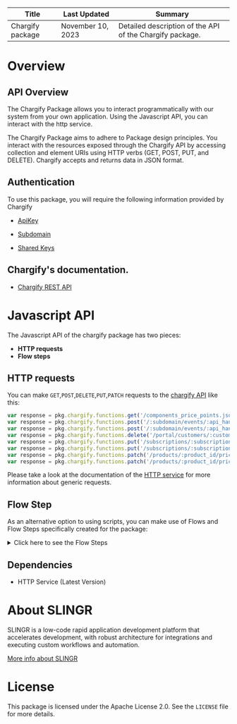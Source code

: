 <table class="table" style="margin-top: 10px">
    <thead>
    <tr>
        <th>Title</th>
        <th>Last Updated</th>
        <th>Summary</th>
    </tr>
    </thead>
    <tbody>
    <tr>
        <td>Chargify package</td>
        <td>November 10, 2023</td>
        <td>Detailed description of the API of the Chargify package.</td>
    </tr>
    </tbody>
</table>

# Overview

## API Overview
The Chargify Package allows you to interact programmatically with our system from your own application.
Using the Javascript API, you can interact with the http service.

The Chargify Package aims to adhere to Package design principles. 
You interact with the resources exposed through the Chargify API by accessing collection and element URIs using HTTP verbs 
(GET, POST, PUT, and DELETE). Chargify accepts and returns data in JSON format.

## Authentication

To use this package, you will require the following information provided by Chargify

- [ApiKey](https://maxio-chargify.zendesk.com/hc/en-us/articles/5405281550477#api-keys-0-0)

- [Subdomain](https://developers.chargify.com/docs/developer-docs/158e3be5cbdc8-sites-subdomains)

- [Shared Keys](https://maxio-chargify.zendesk.com/hc/en-us/articles/5405030922765#passwords-shared-keys-0-0)

## Chargify's documentation.

- [Chargify REST API](https://developers.chargify.com/docs/api-docs)

# Javascript API

The Javascript API of the chargify package has two pieces:

- **HTTP requests**
- **Flow steps**

## HTTP requests
You can make `GET`,`POST`,`DELETE`,`PUT`,`PATCH` requests to the [chargify API](https://developers.chargify.com/docs/api-docs/7b6ea12f39549-maxio-advanced-billing-formerly-chargify-api) like this:
```javascript
var response = pkg.chargify.functions.get('/components_price_points.json')
var response = pkg.chargify.functions.post('/:subdomain/events/:api_handle/bulk.json', body)
var response = pkg.chargify.functions.post('/:subdomain/events/:api_handle/bulk.json')
var response = pkg.chargify.functions.delete('/portal/customers/:customer_id/invitations/revoke.json')
var response = pkg.chargify.functions.put('/subscriptions/:subscription_id/reset_balance.json', body)
var response = pkg.chargify.functions.put('/subscriptions/:subscription_id/reset_balance.json')
var response = pkg.chargify.functions.patch('/products/:product_id/price_points/:price_point_id/unarchive.json', body)
var response = pkg.chargify.functions.patch('/products/:product_id/price_points/:price_point_id/unarchive.json')
```

Please take a look at the documentation of the [HTTP service](https://github.com/slingr-stack/http-service)
for more information about generic requests.

## Flow Step

As an alternative option to using scripts, you can make use of Flows and Flow Steps specifically created for the package:
<details>
    <summary>Click here to see the Flow Steps</summary>

<br>

### Generic Flow Step

Generic flow step for full use of the entire package and its services.

<h3>Inputs</h3>

<table>
    <thead>
    <tr>
        <th>Label</th>
        <th>Type</th>
        <th>Required</th>
        <th>Default</th>
        <th>Visibility</th>
        <th>Description</th>
    </tr>
    </thead>
    <tbody>
    <tr>
        <td>URL (Method)</td>
        <td>choice</td>
        <td>yes</td>
        <td> - </td>
        <td>Always</td>
        <td>
            This is the http method to be used against the endpoint. <br>
            Possible values are: <br>
            <i><strong>GET,POST,DELETE,PUT,PATCH</strong></i>
        </td>
    </tr>
    <tr>
        <td>URL (Path)</td>
        <td>choice</td>
        <td>yes</td>
        <td> - </td>
        <td>Always</td>
        <td>
            The url to which this endpoint will send the request. This is the exact service to which the http request will be made. <br>
            Possible values are: <br>
            <i><strong>/api_exports/proforma_invoices/{batch_id}/rows.json<br>/api_exports/invoices/{batch_id}/rows.json<br>/api_exports/subscriptions/{batch_id}/rows.json<br>/api_exports/proforma_invoices/{batch_id.json}<br>/api_exports/invoices/{batch_id.json}<br>/api_exports/subscriptions/{batch_id.json}<br>/subscriptions/{subscription_id}/advance_invoice.json<br>/portal/customers/{customer_id}/management_link.json<br>/product_families/{product_family_id}/coupons.json<br>/coupons/find.json<br>/product_families/{product_family_id}/coupons/{coupon_id.json}<br>/coupons.json<br>/product_families/{product_family_id}/coupons/{coupon_id}/usage.json<br>/coupons/validate.json<br>/coupons/{coupon_id}/codes.json<br>/components/lookup.json<br>/product_families/{product_family_id}/components/{component_id.json}<br>/components.json<br>/product_families/{product_family_id}/components.json<br>/components/{component_id}/price_points.json<br>/components_price_points.json<br>/customers.json<br>/customers/{id.json}<br>/customers/lookup.json<br>/customers/{customer_id}/subscriptions.json<br>/{resource_type}/metafields.json<br>/{resource_type}/{resource_id}/metadata.json<br>/{resource_type}/metadata.json<br>/events.json<br>/subscriptions/{subscription_id}/events.json<br>/events/count.json<br>/components/{component_id}/price_points/{price_point_id}/segments.json<br>/stats.json<br>/mrr.json<br>/mrr_movements.json<br>/subscriptions_mrr.json<br>/invoices.json<br>/invoices.json<br>/invoices/{uid.json}<br>/invoices/{invoice_id.json}<br>/invoices/events.json<br>/credit_notes.json<br>/credit_notes/{uid.json}<br>/invoices/{invoice_uid}/segments.json<br>/offers.json<br>/offers/{offer_id.json}<br>/payment_profiles.json<br>/payment_profiles/{payment_profile_id.json}<br>/one_time_tokens/{chargify_token.json}<br>/product_families/{product_family_id}/products.json<br>/product_families.json<br>/product_families/{id.json}<br>/products/{product_id.json}<br>/products/handle/{api_handle.json}<br>/products.json<br>/products/{product_id}/price_points.json<br>/products/{product_id}/price_points/{price_point_id.json}<br>/products_price_points.json<br>/subscription_groups/{subscription_group_uid}/proforma_invoices.json<br>/proforma_invoices/{proforma_invoice_uid.json}<br>/subscriptions/{subscription_id}/proforma_invoices.json<br>/reason_codes.json<br>/reason_codes/{reason_code_id.json}<br>/referral_codes/validate.json<br>/sellers/{seller_id}/sales_commission_settings.json<br>/sellers/{seller_id}/sales_reps.json<br>/sellers/{seller_id}/sales_reps/{sales_rep_id.json}<br>/site.json<br>/chargify_js_keys.json<br>/subscriptions.json<br>/subscriptions/{subscription_id.json}<br>/subscriptions/lookup.json<br>/subscriptions/{subscription_id}/components/{component_id.json}<br>/subscriptions/{subscription_id}/components.json<br>/subscriptions/{subscription_id}/components/{component_id}/allocations.json<br>/subscriptions/{subscription_id}/components/{component_id}/usages.json<br>/subscriptions_components.json<br>/subscription_groups.json<br>/subscription_groups/{uid.json}<br>/subscription_groups/lookup.json<br>/subscriptions/{subscription_id}/account_balances.json<br>/subscriptions/{subscription_id}/prepayments.json<br>/subscriptions/{subscription_id}/notes.json<br>/subscriptions/{subscription_id}/notes/{note_id.json}<br>/webhooks.json<br>/endpoints.json<br>/statements/{statement_id.json}<br>/statements.json<br>/subscriptions/{subscription_id}/statements.json<br>/statements/ids.json<br>/subscriptions/{subscription_id}/statements/ids.json<br>/statements/count.json<br>/transactions/{transaction_id.json}<br>/transactions.json<br>/subscriptions/{subscription_id}/transactions.json<br>/transactions/count.json<br>/api_exports/proforma_invoices.json<br>/api_exports/invoices.json<br>/api_exports/subscriptions.json<br>/subscriptions/{subscription_id}/advance_invoice/issue.json<br>/subscriptions/{subscription_id}/advance_invoice/void.json<br>/portal/customers/{customer_id}/enable.json<br>/portal/customers/{customer_id}/invitations/invite.json<br>/product_families/{product_family_id}/coupons.json<br>/coupons/{coupon_id}/codes.json<br>/product_families/{product_family_id}/{plural_kind.json}<br>/components/{component_id}/price_points.json<br>/components/{component_id}/price_points/bulk.json<br>/price_points/{price_point_id}/currency_prices.json<br>/customers.json<br>/{resource_type}/metafields.json<br>/{resource_type}/{resource_id}/metadata.json<br>/components/{component_id}/price_points/{price_point_id}/segments.json<br>/components/{component_id}/price_points/{price_point_id}/segments/bulk.json<br>/invoices/{uid}/refunds.json<br>/invoices/{uid}/payments.json<br>/invoices/payments.json<br>/invoices/{invoice_id}/payments.json<br>/subscriptions/{subscription_id}/payments.json<br>/subscriptions/{subscription_id}/payments.json<br>/invoices/{uid}/reopen.json<br>/invoices/{uid}/void.json<br>/subscriptions/{subscription_id}/invoices.json<br>/invoices/{uid}/deliveries.json<br>/invoices/{uid}/customer_information/preview.json<br>/invoices/{uid}/issue.json<br>/offers.json<br>/payment_profiles.json<br>/subscriptions/{id}/payment_profiles/{payment_profile_id}/change_payment_profile.json<br>/subscription_groups/{uid}/payment_profiles/{payment_profile_id}/change_payment_profile.json<br>/subscriptions/{subscription_id}/request_payment_profiles_update.json<br>/product_families.json<br>/product_families/{product_family_id}/products.json<br>/products/{product_id}/price_points.json<br>/products/{product_id}/price_points/bulk.json<br>/product_price_points/{product_price_point_id}/currency_prices.json<br>/subscription_groups/{subscription_group_uid}/proforma_invoices.json<br>/subscriptions/{subscription_id}/proforma_invoices.json<br>/subscriptions/proforma_invoices.json<br>/proforma_invoices/{proforma_invoice_uid}/void.json<br>/subscriptions/{subscription_id}/proforma_invoices/preview.json<br>/subscriptions/proforma_invoices/preview.json<br>/reason_codes.json<br>/sites/clear_data.json<br>/subscriptions.json<br>/subscriptions/{subscription_id}/purge.json<br>/subscriptions/{subscription_id}/prepaid_configurations.json<br>/subscriptions/preview.json<br>/subscriptions/{subscription_id}/add_coupon.json<br>/subscriptions/{subscription_id}/price_points.json<br>/subscriptions/{subscription_id}/price_points/reset.json<br>/subscriptions/{subscription_id}/components/{component_id}/allocations.json<br>/subscriptions/{subscription_id}/allocations.json<br>/subscriptions/{subscription_id}/allocations/preview.json<br>/subscriptions/{subscription_id}/components/{component_id}/usages.json<br>/event_based_billing/subscriptions/{subscription_id}/components/{component_id}/activate.json<br>/event_based_billing/subscriptions/{subscription_id}/components/{component_id}/deactivate.json<br>/{subdomain}/events/{api_handle.json}<br>/{subdomain}/events/{api_handle}/bulk.json<br>/subscription_groups/signup.json<br>/subscription_groups.json<br>/subscriptions/{subscription_id}/group.json<br>/subscription_groups/{uid}/prepayments.json<br>/subscription_groups/{uid}/service_credits.json<br>/subscription_groups/{uid}/service_credit_deductions.json<br>/subscription_groups/{uid}/cancel.json<br>/subscription_groups/{uid}/delayed_cancel.json<br>/subscription_groups/{subscription_group_uid}/reactivate.json<br>/subscriptions/{subscription_id}/prepayments.json<br>/subscriptions/{subscription_id}/service_credits.json<br>/subscriptions/{subscription_id}/service_credit_deductions.json<br>/subscriptions/{subscription_id}/prepayments/{prepayment_id}/refunds.json<br>/subscriptions/{subscription_id}/notes.json<br>/subscriptions/{subscription_id}/migrations.json<br>/subscriptions/{subscription_id}/migrations/preview.json<br>/subscriptions/{subscription_id}/resume.json<br>/subscriptions/{subscription_id}/hold.json<br>/subscriptions/{subscription_id}/delayed_cancel.json<br>/subscriptions/{subscription_id}/cancel_dunning.json<br>/subscriptions/{subscription_id}/renewals/preview.json<br>/webhooks/replay.json<br>/endpoints.json<br>/invoices/{invoice_id}/charges.json<br>/invoices/{invoice_id}/adjustments.json<br>/subscriptions/{subscription_id}/adjustments.json<br>/subscriptions/{subscription_id}/charges.json<br>/subscriptions/{subscription_id}/refunds.json<br>/portal/customers/{customer_id}/invitations/revoke.json<br>/product_families/{product_family_id}/coupons/{coupon_id.json}<br>/coupons/{coupon_id}/codes/{subcode.json}<br>/product_families/{product_family_id}/components/{component_id.json}<br>/components/{component_id}/price_points/{price_point_id.json}<br>/customers/{id.json}<br>/{resource_type}/metafields.json<br>/{resource_type}/{resource_id}/metadata.json<br>/components/{component_id}/price_points/{price_point_id}/segments/{id.json}<br>/payment_profiles/{payment_profile_id.json}<br>/subscriptions/{subscription_id}/payment_profiles/{payment_profile_id.json}<br>/subscription_groups/{subscription_group_uid}/payment_profiles/{payment_profile_id.json}<br>/products/{product_id.json}<br>/products/{product_id}/price_points/{price_point_id.json}<br>/reason_codes/{reason_code_id.json}<br>/subscriptions/{subscription_id}/remove_coupon.json<br>/subscriptions/{subscription_id}/components/{component_id}/allocations/{allocation_id.json}<br>/subscription_groups/{uid.json}<br>/subscriptions/{subscription_id}/group.json<br>/subscription_groups/{uid}/delayed_cancel.json<br>/subscriptions/{subscription_id}/notes.json<br>/subscriptions/{subscription_id.json}<br>/subscriptions/{subscription_id}/delayed_cancel.json<br>/product_families/{product_family_id}/coupons/{coupon_id.json}<br>/coupon/{coupon_id}/currency_prices.json<br>/coupons/{coupon_id}/codes.json<br>/components/{component_id}/price_points/{price_point_id}/default.json<br>/components/{component_id}/price_points/{price_point_id.json}<br>/components/{component_id}/price_points/{price_point_id}/unarchive.json<br>/price_points/{price_point_id}/currency_prices.json<br>/customers/{id.json}<br>/{resource_type}/metafields.json<br>/{resource_type}/{resource_id}/metadata.json<br>/components/{component_id}/price_points/{price_point_id}/segments/{id.json}<br>/components/{component_id}/price_points/{price_point_id}/segments/bulk.json<br>/invoices/{uid}/customer_information.json<br>/offers/{offer_id}/archive.json<br>/offers/{offer_id}/unarchive.json<br>/payment_profiles/{payment_profile_id.json}<br>/bank_accounts/{bank_account_id}/verification.json<br>/products/{product_id.json}<br>/products/{product_id}/price_points/{price_point_id.json}<br>/product_price_points/{product_price_point_id}/currency_prices.json<br>/reason_codes/{reason_code_id.json}<br>/subscriptions/{subscription_id.json}<br>/subscriptions/{subscription_id}/override.json<br>/subscriptions/{subscription_id}/activate.json<br>/subscriptions/{subscription_id}/components/{component_id}/allocations/{allocation_id.json}<br>/subscription_groups/{uid.json}<br>/subscriptions/{subscription_id}/notes/{note_id.json}<br>/subscriptions/{subscription_id}/retry.json<br>/subscriptions/{subscription_id}/hold.json<br>/subscriptions/{subscription_id}/reactivate.json<br>/webhooks/settings.json<br>/endpoints/{endpoint_id.json}<br>/subscriptions/{subscription_id}/reset_balance.json<br>/products/{product_id}/price_points/{price_point_id}/unarchive.json<br>/products/{product_id}/price_points/{price_point_id}/default.json<br></strong></i>
        </td>
    </tr>
    <tr>
        <td>Headers</td>
        <td>keyValue</td>
        <td>no</td>
        <td> - </td>
        <td>Always</td>
        <td>
            Used when you want to have a custom http header for the request.
        </td>
    </tr>
    <tr>
        <td>Query Params</td>
        <td>keyValue</td>
        <td>no</td>
        <td> - </td>
        <td>Always</td>
        <td>
            Used when you want to have a custom query params for the http call.
        </td>
    </tr>
    <tr>
        <td>Body</td>
        <td>json</td>
        <td>no</td>
        <td> - </td>
        <td>Always</td>
        <td>
            A payload of data can be sent to the server in the body of the request.
        </td>
    </tr>
    <tr>
        <td>Override Settings</td>
        <td>boolean</td>
        <td>no</td>
        <td> false </td>
        <td>Always</td>
        <td></td>
    </tr>
    <tr>
        <td>Follow Redirect</td>
        <td>boolean</td>
        <td>no</td>
        <td> false </td>
        <td> overrideSettings </td>
        <td>Indicates that the resource has to be downloaded into a file instead of returning it in the response.</td>
    </tr>
    <tr>
        <td>Download</td>
        <td>boolean</td>
        <td>no</td>
        <td> false </td>
        <td> overrideSettings </td>
        <td>If true the method won't return until the file has been downloaded, and it will return all the information of the file.</td>
    </tr>
    <tr>
        <td>File name</td>
        <td>text</td>
        <td>no</td>
        <td></td>
        <td> overrideSettings </td>
        <td>If provided, the file will be stored with this name. If empty the file name will be calculated from the URL.</td>
    </tr>
    <tr>
        <td>Full response</td>
        <td> boolean </td>
        <td>no</td>
        <td> false </td>
        <td> overrideSettings </td>
        <td>Include extended information about response</td>
    </tr>
    <tr>
        <td>Connection Timeout</td>
        <td> number </td>
        <td>no</td>
        <td> 5000 </td>
        <td> overrideSettings </td>
        <td>Connect a timeout interval, in milliseconds (0 = infinity).</td>
    </tr>
    <tr>
        <td>Read Timeout</td>
        <td> number </td>
        <td>no</td>
        <td> 60000 </td>
        <td> overrideSettings </td>
        <td>Read a timeout interval, in milliseconds (0 = infinity).</td>
    </tr>
    </tbody>
</table>

<h3>Outputs</h3>

<table>
    <thead>
    <tr>
        <th>Name</th>
        <th>Type</th>
        <th>Description</th>
    </tr>
    </thead>
    <tbody>
    <tr>
        <td>response</td>
        <td>object</td>
        <td>
            Object resulting from the response to the endpoint call.
        </td>
    </tr>
    </tbody>
</table>


</details>

## Dependencies
* HTTP Service (Latest Version)

# About SLINGR

SLINGR is a low-code rapid application development platform that accelerates development, with robust architecture for integrations and executing custom workflows and automation.

[More info about SLINGR](https://slingr.io)

# License

This package is licensed under the Apache License 2.0. See the `LICENSE` file for more details.
